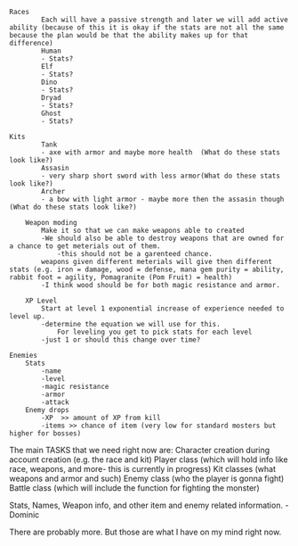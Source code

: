 	Races
    		Each will have a passive strength and later we will add active ability (because of this it is okay if the stats are not all the same because the plan would be that the ability makes up for that difference)
        	Human 
			- Stats?
        	Elf 
			- Stats?
        	Dino 
			- Stats?
        	Dryad 
			- Stats?
        	Ghost 
			- Stats?

	Kits
        	Tank 	
			- axe with armor and maybe more health  (What do these stats look like?)
        	Assasin
			- very sharp short sword with less armor(What do these stats look like?)
        	Archer
			- a bow with light armor - maybe more then the assasin though (What do these stats look like?)

    	Weapon moding
        	Make it so that we can make weapons able to created
			-We should also be able to destroy weapons that are owned for a chance to get meterials out of them.
				-this should not be a garenteed chance.
        	weapons given different meterials will give then different stats (e.g. iron = damage, wood = defense, mana gem purity = ability, rabbit foot = agility, Pomagranite (Pom Fruit) = health)
			-I think wood should be for both magic resistance and armor.

    	XP Level 
        	Start at level 1 exponential increase of experience needed to level up.
			-determine the equation we will use for this.
            	For leveling you get to pick stats for each level
			-just 1 or should this change over time?

	Enemies
		Stats
			-name
			-level
			-magic resistance
			-armor
			-attack
		Enemy drops
			-XP  >> amount of XP from kill
			-items >> chance of item (very low for standard mosters but higher for bosses)


The main TASKS that we need right now are: 
Character creation during account creation (e.g. the race and kit)
Player class (which will hold info like race, weapons, and more- this is currently in progress)
Kit classes (what weapons and armor and such)
Enemy class (who the player is gonna fight)
Battle class (which will include the function for fighting the monster)

Stats, Names, Weapon info, and other item and enemy related information. - Dominic

There are probably more.  But those are what I have on my mind right now.
